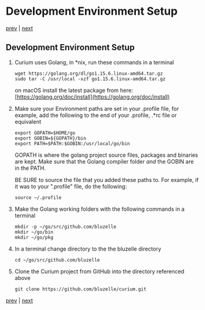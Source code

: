 # Development Environment Setup

[prev](os.md) \| [next](build.md)

## Development Environment Setup

1. Curium uses Golang, in \*nix, run these commands in a terminal

   ```text
   wget https://golang.org/dl/go1.15.6.linux-amd64.tar.gz 
   sudo tar -C /usr/local -xzf go1.15.6.linux-amd64.tar.gz
   ```

   on macOS install the latest package from here: [https://golang.org/doc/install](https://golang.org/doc/install)

2. Make sure your Environment paths are set in your .profile file, for example, add the following to the end of your .profile, .\*rc file or equivalent

   ```text
   export GOPATH=$HOME/go
   export GOBIN=${GOPATH}/bin
   export PATH=$PATH:$GOBIN:/usr/local/go/bin
   ```

   GOPATH is where the golang project source files, packages and binaries are kept. Make sure that the Golang compiler folder _and_ the GOBIN are in the PATH.

   BE SURE to source the file that you added these paths to. For example, if it was to your ".profile" file, do the following:

   ```text
   source ~/.profile
   ```

3. Make the Golang working folders with the following commands in a terminal

   ```text
   mkdir -p ~/go/src/github.com/bluzelle
   mkdir ~/go/bin
   mkdir ~/go/pkg
   ```

4. In a terminal change directory to the the bluzelle directory

   ```text
   cd ~/go/src/github.com/bluzelle
   ```

5. Clone the Curium project from GitHub into the directory referenced above

   ```text
   git clone https://github.com/bluzelle/curium.git
   ```

[prev](os.md) \| [next](build.md)

